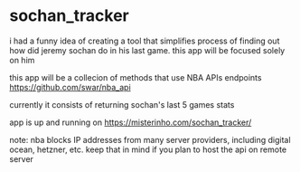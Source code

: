 # sochan_tracker
i had a funny idea of creating a tool that simplifies process of finding out how did jeremy sochan do in his last game. this app will be focused solely on him

this app will be a collecion of methods that use NBA APIs endpoints https://github.com/swar/nba_api 

currently it consists of returning sochan's last 5 games stats

app is up and running on https://misterinho.com/sochan_tracker/

note: nba blocks IP addresses from many server providers, including digital ocean, hetzner, etc. keep that in mind if you plan to host the api on remote server
